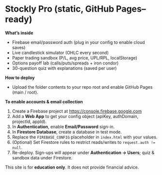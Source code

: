 # Stockly Pro (static, GitHub Pages–ready)

**What’s inside**
- Firebase email/password auth (plug in your config to enable cloud saves)
- Live candlestick simulator (OHLC every second)
- Paper trading sandbox (P/L, avg price, UPL/RPL, localStorage)
- Options payoff lab (calls/puts/spreads + iron condor)
- 30-question quiz with explanations (saved per user)

**How to deploy**
- Upload the folder contents to your repo root and enable GitHub Pages (main / root).

**To enable accounts & email collection**
1. Create a Firebase project at https://console.firebase.google.com
2. Add a **Web App** to get your config object (apiKey, authDomain, projectId, appId).
3. In **Authentication**, enable **Email/Password** sign-in.
4. In **Firestore Database**, create a database in test mode.
5. Replace the `FIREBASE_CONFIG` placeholder in `index.html` with your values.
6. (Optional) Set Firestore rules to restrict reads/writes to `request.auth != null`.
7. Re-deploy. Sign-ups will appear under **Authentication → Users**; quiz & sandbox data under Firestore.

This site is for **education only**. It does not provide financial advice.

